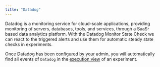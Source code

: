 ```yaml
---
title: "Datadog"
---
```


Datadog is a monitoring service for cloud-scale applications, providing monitoring of servers, databases, tools, and services, through a SaaS-based data
analytics platform. With the Datadog Monitor State Check we can react to the triggered alerts and use them for automatic steady state checks in experiments.

Once Datadog has been [configured](../../install-configure/70-configure-monitoring/10-datadog) by your admin, you will automatically find all events of `Datadog` in
the [execution view](../../use/10-experiments/20-run) of an experiment.
